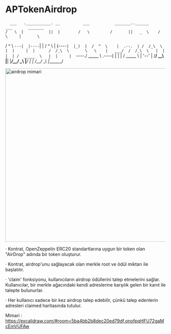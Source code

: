 # APTokenAirdrop

      ___   .___________. __          ___           _______..______      ___       _______  
    /   \  |           ||  |        /   \         /       ||   _  \    /   \     |       \ 
   /  ^  \ `---|  |----`|  |       /  ^  \       |   (----`|  |_)  |  /  ^  \    |  .--.  |
  /  /_\  \    |  |     |  |      /  /_\  \       \   \    |   ___/  /  /_\  \   |  |  |  |
 /  _____  \   |  |     |  `----./  _____  \  .----)   |   |  |     /  _____  \  |  '--'  |
/__/     \__\  |__|     |_______/__/     \__\ |_______/    | _|    /__/     \__\ |_______/ 
                                                                                                               
                                 
<img width="544" alt="airdrop mimari" src="https://github.com/atlaspad/APTokenAirdrop/assets/98388377/4462ab0c-80b8-4ccd-a47b-8a8f8567c41e">

· Kontrat, OpenZeppelin ERC20 standartlarına uygun bir token olan "AirDrop" adında bir token oluşturur.

· Kontrat, airdrop'unu sağlayacak olan merkle root ve ödül miktarı ile başlatılır.

· 'claim' fonksiyonu, kullanıcıların airdrop ödüllerini talep etmelerini sağlar. Kullanıcılar, bir merkle ağacındaki kendi adreslerine karşılık gelen bir kanıt ile talepte bulunurlar.

· Her kullanıcı sadece bir kez airdrop talep edebilir, çünkü talep edenlerin adresleri claimed haritasında tutulur.


Mimari : https://excalidraw.com/#room=5ba4bb2b8dec20ed79df,onofpqHFU72gaMcEmVUFAw
